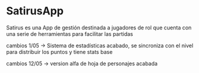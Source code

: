 # SatirusApp
Satirus es una App de gestión destinada a jugadores de rol que cuenta con una serie de herramientas para facilitar las partidas

cambios 1/05
-> Sistema de estadísticas acabado, se sincroniza con el nivel para distribuir los puntos y tiene stats base

cambios 12/05
-> version alfa de hoja de personajes acabada

